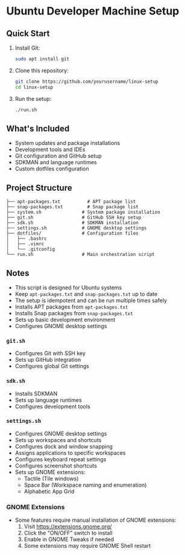 # Ubuntu Developer Machine Setup

## Quick Start

1. Install Git:
   ```bash
   sudo apt install git
   ```

2. Clone this repository:
   ```bash
   git clone https://github.com/yourusername/linux-setup
   cd linux-setup
   ```

3. Run the setup:
   ```bash
   ./run.sh
   ```

## What's Included

- System updates and package installations
- Development tools and IDEs
- Git configuration and GitHub setup
- SDKMAN and language runtimes
- Custom dotfiles configuration

## Project Structure

```
├── apt-packages.txt          # APT package list
├── snap-packages.txt         # Snap package list
├── system.sh               # System package installation
├── git.sh                  # GitHub SSH key setup
├── sdk.sh                  # SDKMAN installation
├── settings.sh             # GNOME desktop settings
├── dotfiles/               # Configuration files
│   ├── .bashrc
│   ├── .vimrc
│   └── .gitconfig
└── run.sh                  # Main orchestration script
```

## Notes

- This script is designed for Ubuntu systems
- Keep `apt-packages.txt` and `snap-packages.txt` up to date
- The setup is idempotent and can be run multiple times safely
- Installs APT packages from `apt-packages.txt`
- Installs Snap packages from `snap-packages.txt`
- Sets up basic development environment
- Configures GNOME desktop settings

### `git.sh`
- Configures Git with SSH key
- Sets up GitHub integration
- Configures global Git settings

### `sdk.sh`
- Installs SDKMAN
- Sets up language runtimes
- Configures development tools

### `settings.sh`
- Configures GNOME desktop settings
- Sets up workspaces and shortcuts
- Configures dock and window snapping
- Assigns applications to specific workspaces
- Configures keyboard repeat settings
- Configures screenshot shortcuts
- Sets up GNOME extensions:
  - Tactile (Tile windows)
  - Space Bar (Workspace naming and enumeration)
  - Alphabetic App Grid

### GNOME Extensions
- Some features require manual installation of GNOME extensions:
  1. Visit https://extensions.gnome.org/
  2. Click the "ON/OFF" switch to install
  3. Enable in GNOME Tweaks if needed
  4. Some extensions may require GNOME Shell restart

